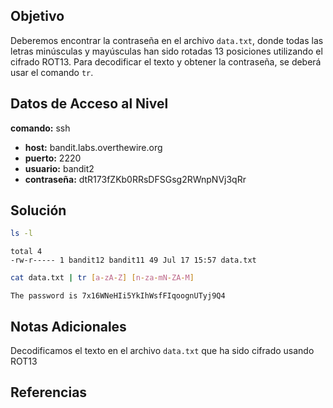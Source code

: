 ## Objetivo
Deberemos encontrar la contraseña en el archivo `data.txt`, donde todas las letras minúsculas y mayúsculas han sido rotadas 13 posiciones utilizando el cifrado ROT13. Para decodificar el texto y obtener la contraseña, se deberá usar el comando `tr`.

## Datos de Acceso al Nivel
 **comando:** ssh
- **host:** bandit.labs.overthewire.org
- **puerto:** 2220
- **usuario:** bandit2
- **contraseña:** dtR173fZKb0RRsDFSGsg2RWnpNVj3qRr

## Solución
```bash
ls -l
```
```text
total 4
-rw-r----- 1 bandit12 bandit11 49 Jul 17 15:57 data.txt
```
```bash
cat data.txt | tr [a-zA-Z] [n-za-mN-ZA-M]
```
```text
The password is 7x16WNeHIi5YkIhWsfFIqoognUTyj9Q4
```

## Notas Adicionales
Decodificamos el texto en el archivo `data.txt` que ha sido cifrado usando ROT13

## Referencias